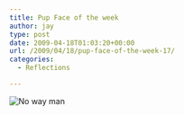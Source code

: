 ```yaml
---
title: Pup Face of the week
author: jay
type: post
date: 2009-04-18T01:03:20+00:00
url: /2009/04/18/pup-face-of-the-week-17/
categories:
  - Reflections

---
```

![No way man][1]

 [1]: https://photos.smugmug.com/photos/514691603_a8udp-M.jpg